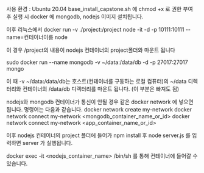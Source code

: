사용 환경 : Ubuntu 20.04
base_install_capstone.sh 에 chmod +x 로 권한 부여 후 실행 시 docker 에 mongodb, nodejs 이미지 설치됩니다.


이후 리눅스에서
docker run -v ./project:/project node -it -d -p 10111:10111 --name=컨테이너이름 node

이 경우 /project의 내용이 nodejs 컨테이너의 project폴더와 마운트 됩니다


sudo docker run --name mongodb -v ~/data:/data/db -d -p 27017:27017 mongo

이 때 -v ~/data:/data/db는 호스트(컨테이너를 구동하는 로컬 컴퓨터)의 ~/data 디렉터리와 컨테이너의 /data/db 디렉터리를 마운트 됩니다. (이 부분은 빠져도 됨)



nodejs와 mongodb 컨테이너가 통신이 안될 경우 같은 docker network 에 넣으면 됩니다. 명령어는 다음과 같습니다.
docker network create my-network
docker network connect my-network <mongodb_container_name_or_id>
docker network connect my-network <app_container_name_or_id>

이후 nodejs 컨테이너의 project 폴더에 들어가 npm install 후 node server.js 를 입력하면 server 가 실행됩니다.

docker exec -it <nodejs_container_name> /bin/sh
를 통해 컨테이너에 들어갈 수 있습니다.
